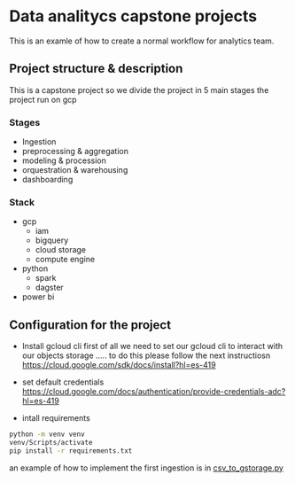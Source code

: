 # Data analitycs capstone projects

This  is an examle of how to create a normal workflow for
analytics team.

## Project structure & description
This is a capstone project so we divide the project in 5 main stages
the project run on gcp 
### Stages
 - Ingestion 
 - preprocessing & aggregation
 - modeling & procession
 - orquestration & warehousing
 - dashboarding


### Stack
- gcp
    - iam
    - bigquery
    - cloud storage
    - compute engine
- python 
    - spark
    - dagster
- power bi 

## Configuration for the project

- Install gcloud cli
first of all we need to set our gcloud cli to interact with 
our objects storage ..... 
to do this please follow the next instructiosn 
https://cloud.google.com/sdk/docs/install?hl=es-419
- set default credentials
https://cloud.google.com/docs/authentication/provide-credentials-adc?hl=es-419

- intall requirements
```bash
python -m venv venv
venv/Scripts/activate
pip install -r requirements.txt
```
an example of how to implement the first ingestion is in [csv_to_gstorage.py](csv_to_gstorage.py)
